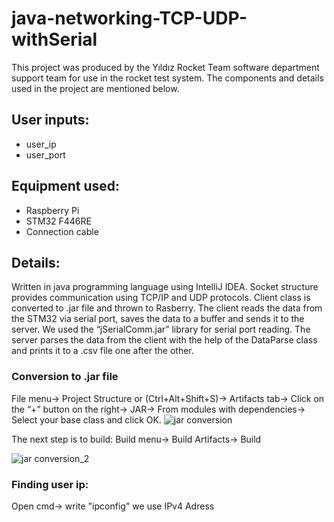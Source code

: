 # java-networking-TCP-UDP-withSerial
This project was produced by the Yıldız Rocket Team software department support team for use in the rocket test system. The components and details used in the project are mentioned below.
## User inputs:
- user_ip
- user_port
## Equipment used:
- Raspberry Pi
- STM32 F446RE
- Connection cable
## Details:
Written in java programming language using IntelliJ IDEA. Socket structure provides communication using TCP/IP and UDP protocols. Client class is converted to .jar file and thrown to Rasberry. The client reads the data from the STM32 via serial port, saves the data to a buffer and sends it to the server. We used the “jSerialComm.jar” library for serial port reading. The server parses the data from the client with the help of the DataParse class and prints it to a .csv file one after the other. 
### Conversion to .jar file
File menu-> Project Structure or (Ctrl+Alt+Shift+S)-> Artifacts tab-> Click on the “+” button on the right-> JAR-> From modules with dependencies-> Select your base class and click OK.
![jar conversion](https://github.com/9ABDULLAH9/java-networking-TCP-UDP-withSerial/assets/63702174/feec72b4-39d3-4d4b-b34b-7858301a3a7a)


The next step is to build: Build menu-> Build Artifacts-> Build

![jar conversion_2](https://github.com/9ABDULLAH9/java-networking-TCP-UDP-withSerial/assets/63702174/053b2086-0bb5-40b7-97bf-6d92fb89a7a6)

### Finding user ip:
Open cmd-> write "ipconfig"
we use IPv4 Adress



